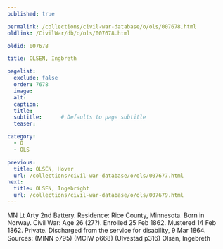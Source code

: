 ```yaml
---
published: true

permalink: /collections/civil-war-database/o/ols/007678.html
oldlink: /CivilWar/db/o/ols/007678.html

oldid: 007678

title: OLSEN, Ingbreth

pagelist:
  exclude: false
  order: 7678
  image: 
  alt:
  caption:
  title:
  subtitle:      # Defaults to page subtitle
  teaser:

category: 
  - O 
  - OLS

previous:
  title: OLSEN, Hover
  url: /collections/civil-war-database/o/ols/007677.html  
next:
  title: OLSEN, Ingebright
  url: /collections/civil-war-database/o/ols/007679.html   
---
```

MN Lt Arty 2nd Battery. Residence: Rice County, Minnesota. Born in Norway. Civil War: Age 26 (27?). Enrolled 25 Feb 1862. Mustered 14 Feb 1862. Private. Discharged from the service for disability, 9 Mar 1864. Sources: (MINN p795) (MCIW p668) (Ulvestad p316) &#147;Olsen, Ingebreth&#148;